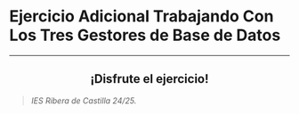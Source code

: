 # Ejercicio Adicional Trabajando Con Los Tres Gestores de Base de Datos


---
<div align="center">
  <h2>¡Disfrute el ejercicio!</h2>
</div>

>_IES Ribera de Castilla 24/25._
